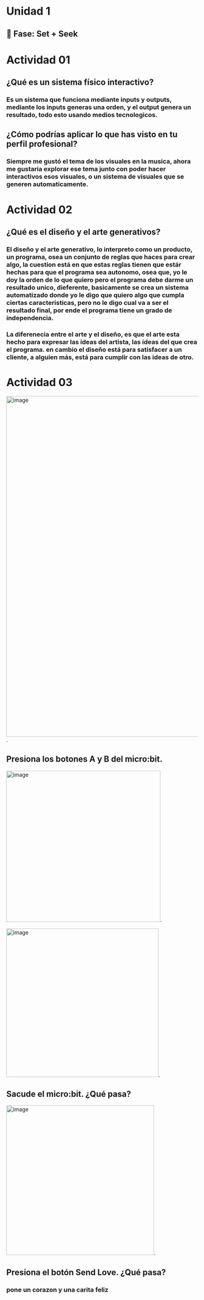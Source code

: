 # Unidad 1

## 🔎 Fase: Set + Seek
# Actividad 01

## ¿Qué es un sistema físico interactivo?
### Es un sistema que funciona mediante inputs y outputs, mediante los inputs generas una orden, y el output genera un resultado, todo esto usando medios tecnologicos.
## ¿Cómo podrías aplicar lo que has visto en tu perfil profesional?
### Siempre me gustó el tema de los visuales en la musica, ahora me gustaria explorar ese tema junto con poder hacer interactivos esos visuales, o un sistema de visuales que se generen automaticamente.

# Actividad 02

## ¿Qué es el diseño y el arte generativos?
### El diseño y el arte generativo, lo interpreto como un producto, un programa, osea un conjunto de reglas que haces para crear algo, la cuestion está en que estas reglas tienen que estár hechas para que el programa sea autonomo, osea que, yo le doy la orden de lo que quiero pero el programa debe darme un resultado unico, dieferente, basicamente  se crea un sistema automatizado donde yo le digo que quiero algo que cumpla ciertas caracteristicas, pero no le digo cual va a ser el resultado final, por ende el programa tiene un grado de independencia.
### La diferenecia entre el arte y el diseño, es que el arte esta hecho para expresar las ideas del artista, las ideas del que crea el programa. en cambio el diseño está para satisfacer a un cliente, a alguien más, está para cumplir con las ideas de otro.

# Actividad 03
<img width="545" height="894" alt="image" src="https://github.com/user-attachments/assets/b7465cb2-dfe1-439d-afba-d138a1c83be9" />.
## Presiona los botones A y B del micro:bit.

<img width="406" height="397" alt="image" src="https://github.com/user-attachments/assets/ec54e74a-b438-46db-b14d-3573597a81a4" />.

<img width="401" height="390" alt="image" src="https://github.com/user-attachments/assets/b9260e2b-363a-40e3-a622-cfc5fcc3169c" />.
## Sacude el micro:bit. ¿Qué pasa?

<img width="389" height="393" alt="image" src="https://github.com/user-attachments/assets/b2bfd105-def7-4472-88e5-84c5968e8ad7" />.

## Presiona el botón Send Love. ¿Qué pasa?
### pone un corazon y una carita feliz

